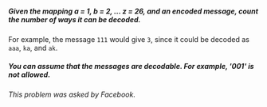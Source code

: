 
##### Given the mapping a = 1, b = 2, ... z = 26, and an encoded message, count the number of ways it can be decoded.

For example, the message `111` would give `3`, since it could be decoded as `aaa`, `ka`, and `ak`.

##### You can assume that the messages are decodable. For example, '001' is not allowed.

###### This problem was asked by Facebook.
